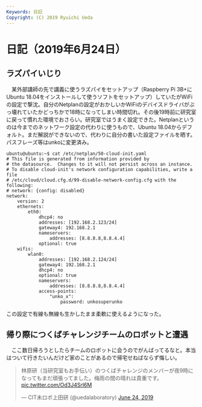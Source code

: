 ```yaml
---
Keywords: 日記
Copyright: (C) 2019 Ryuichi Ueda
---
```


# 日記（2019年6月24日） 

## ラズパイいじり

　某外部講師の先で講義に使うラズパイをセットアップ（Raspberry Pi 3B+にUbuntu 18.04をインストールして使うソフトをセットアップ）していたがWiFiの設定で撃沈。自分のNetplanの設定がおかしいかWiFiのデバイスドライバがぶっ壊れていたかどっちかで18時になってしまい時間切れ。その後19時前に研究室に戻って慣れた環境でおさらい。研究室ではうまく設定できた。Netplanというのは今までのネットワーク設定の代わりに使うもので、Ubuntu 18.04からデフォルト。まだ解説ができないので、代わりに自分の書いた設定ファイルを晒す。パスフレーズ等はunkoに変更済み。

```
ubuntu@ubuntu:~$ cat /etc/netplan/50-cloud-init.yaml
# This file is generated from information provided by
# the datasource.  Changes to it will not persist across an instance.
# To disable cloud-init's network configuration capabilities, write a file
# /etc/cloud/cloud.cfg.d/99-disable-network-config.cfg with the following:
# network: {config: disabled}
network:
    version: 2
    ethernets:
        eth0:
            dhcp4: no
            addresses: [192.168.2.123/24]
            gateway4: 192.168.2.1
            nameservers:
                addresses: [8.8.8.8,8.8.4.4]
            optional: true
    wifis:
        wlan0:
            addresses: [192.168.2.124/24]
            gateway4: 192.168.2.1
            dhcp4: no
            optional: true
            nameservers:
                addresses: [8.8.8.8,8.8.4.4]
            access-points:
                "unko_x":
                    password: unkosuperunko
```


この設定で有線も無線も生かしたまま柔軟に使えるようになった。

## 帰り際につくばチャレンジチームのロボットと遭遇

　ここ数日帰ろうとしたらチームのロボットに会うのでがんばってるなと。本当はついて行きたいんだけど家のことがあるので帰宅せねばならず悔しい。


<blockquote class="twitter-tweet" data-partner="tweetdeck"><p lang="ja" dir="ltr">林原研（当研究室もお手伝い）のつくばチャレンジのメンバーが夜9時になってもまだ頑張ってました。梅雨の間の晴れは貴重です。 <a href="https://t.co/Od3J4Srl6M">pic.twitter.com/Od3J4Srl6M</a></p>&mdash; CIT未ロボ上田研 (@uedalaboratory) <a href="https://twitter.com/uedalaboratory/status/1143139955591434240?ref_src=twsrc%5Etfw">June 24, 2019</a></blockquote>
<script async src="https://platform.twitter.com/widgets.js" charset="utf-8"></script>

